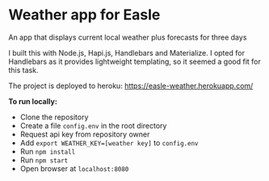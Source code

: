 # Weather app for Easle
An app that displays current local weather plus forecasts for three days

I built this with Node.js, Hapi.js, Handlebars and Materialize. I opted for Handlebars as it provides lightweight templating, so it seemed a good fit for this task.

The project is deployed to heroku:
https://easle-weather.herokuapp.com/

**To run locally:**
- Clone the repository
- Create a file `config.env` in the root directory
- Request api key from repository owner
- Add `export WEATHER_KEY=[weather key]` to `config.env`
- Run `npm install`
- Run `npm start`
- Open browser at `localhost:8080`
